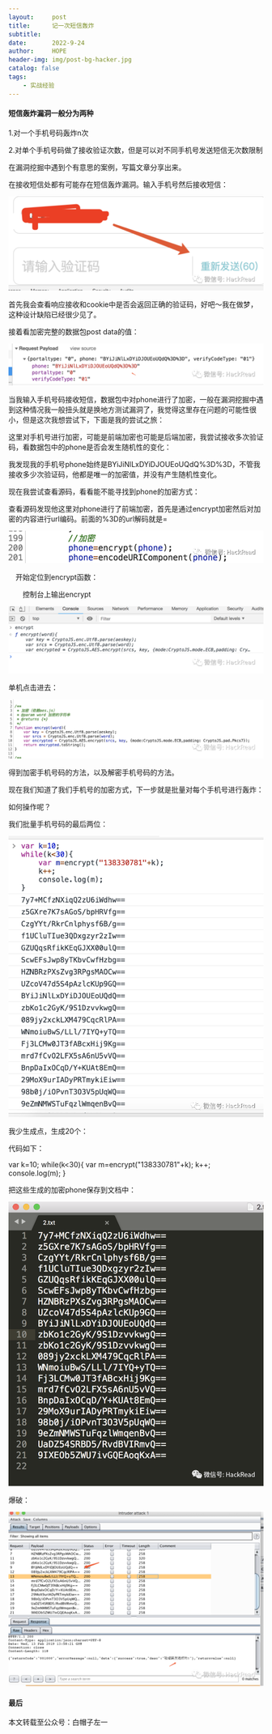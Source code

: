 ```yaml
---
layout:     post
title:      记一次短信轰炸
subtitle:   
date:       2022-9-24
author:     HOPE
header-img: img/post-bg-hacker.jpg
catalog: false
tags:
    - 实战经验
---
```


#### 短信轰炸漏洞一般分为两种

1.对一个手机号码轰炸n次

2.对单个手机号码做了接收验证次数，但是可以对不同手机号发送短信无次数限制

在漏洞挖掘中遇到个有意思的案例，写篇文章分享出来。

在接收短信处都有可能存在短信轰炸漏洞。输入手机号然后接收短信：

<img src="https://github.com/XIWNAG/XIWNAG.github.io/blob/master/%E5%9B%BE%E7%89%87/640.png" />

首先我会查看响应接收和cookie中是否会返回正确的验证码，好吧～我在做梦，这种设计缺陷已经很少见了。

接着看加密完整的数据包post data的值：

<img src="https://github.com/XIWNAG/XIWNAG.github.io/blob/master/%E5%9B%BE%E7%89%87/640%20(1).png" />

当我输入手机号码接收短信，数据包中对phone进行了加密，一般在漏洞挖掘中遇到这种情况我一般扭头就是换地方测试漏洞了，我觉得这里存在问题的可能性很小，但是这次我想尝试下，下面是我的尝试之旅：

这里对手机号进行加密，可能是前端加密也可能是后端加密，我尝试接收多次验证码，看数据包中的phone是否会发生随机性的变化：

我发现我的手机号phone始终是BYiJiNlLxDYiDJOUEoUQdQ%3D%3D，不管我接收多少次验证码，他都是唯一的加密值，并没有产生随机性变化。

现在我尝试查看源码，看看能不能寻找到phone的加密方式：

查看源码发现他这里对phone进行了前端加密，首先是通过encrypt加密然后对加密的内容进行url编码。前面的%3D的url解码就是=

<img src="https://github.com/XIWNAG/XIWNAG.github.io/blob/master/%E5%9B%BE%E7%89%87/640%20(2).png" />

　开始定位到encrypt函数：

　　控制台上输出encrypt
  
  <img src="https://github.com/XIWNAG/XIWNAG.github.io/blob/master/%E5%9B%BE%E7%89%87/640%20(3).png" />
  
  单机点击进去：
  
  <img src="https://github.com/XIWNAG/XIWNAG.github.io/blob/master/%E5%9B%BE%E7%89%87/640%20(4).png" />
  
  得到加密手机号码的方法，以及解密手机号码的方法。

现在我们知道了我们手机号的加密方式，下一步就是批量对每个手机号进行轰炸：

如何操作呢？

我们批量手机号码的最后两位：

<img src="https://github.com/XIWNAG/XIWNAG.github.io/blob/master/%E5%9B%BE%E7%89%87/640%20(5).png" />

我少生成点，生成20个：

代码如下：

var k=10;
while(k<30){
var m=encrypt("138330781"+k);
k++;
console.log(m);
}

把这些生成的加密phone保存到文档中：

<img src="https://github.com/XIWNAG/XIWNAG.github.io/blob/master/%E5%9B%BE%E7%89%87/640%20(6).png" />

爆破：

<img src="https://github.com/XIWNAG/XIWNAG.github.io/blob/master/%E5%9B%BE%E7%89%87/640%20(7).png" />

#### 最后

本文转载至公众号：白帽子左一
